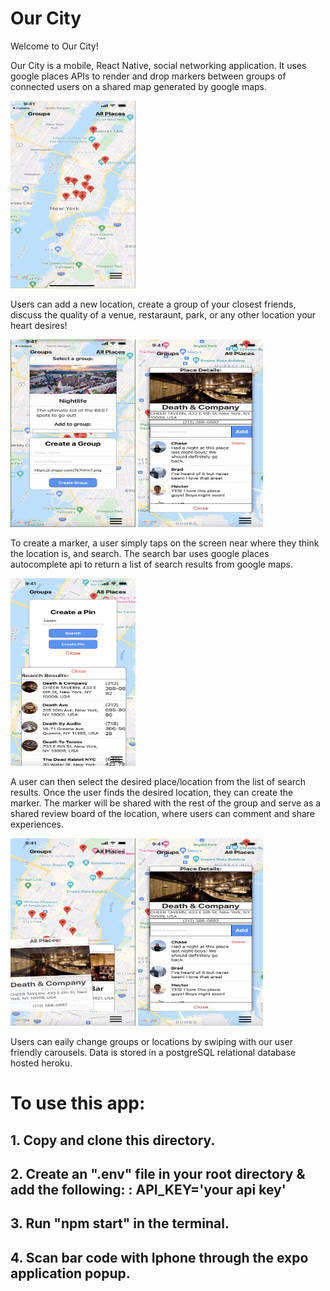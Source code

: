# Our City

Welcome to Our City!

Our City is a mobile, React Native, social networking application. It uses google places APIs to render and drop markers between groups of connected users on a shared map generated by google maps.

 <img src="assets/test.png" width="200" height="300">



Users can add a new location, create a group of your closest friends, discuss the quality of a venue, restaraunt, park, or any other location your heart desires!

<img src="assets/nightLife.png" width="200" height="300">
<img src="assets/singleTag.png" width="200" height="300">


To create a marker, a user simply taps on the screen near where they think the location is, and search. The search bar uses google places autocomplete api to return a list of search results from google maps.



<img src="assets/death&company.png" width="200" height="300">

A user can then select the desired place/location from the list of search results. Once the user finds the desired location, they can create the marker. The marker will be shared with the rest of the group and serve as a shared review board of the location, where users can comment and share experiences.

<img src="assets/allTags.png" width="200" height="300">
<img src="assets/singleTag.png" width="200" height="300">


Users can eaily change groups or locations by swiping with our user friendly carousels. Data is stored in a postgreSQL relational database hosted heroku.
#



# To use this app:
## 1. Copy and clone this directory.
## 2. Create an ".env" file in your root directory & add the following: : API_KEY='your api key'
## 3. Run "npm start" in the terminal.
## 4. Scan bar code with Iphone through the expo application popup.







